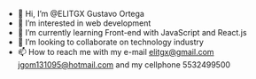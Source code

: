 - 👋 Hi, I’m @ELITGX Gustavo Ortega
- 👀 I’m interested in web development
- 🌱 I’m currently learning Front-end with JavaScript and React.js
- 💞️ I’m looking to collaborate on technology industry
- 📫 How to reach me with my e-mail elitgx@gmail.com jgom131095@hotmail.com and my cellphone 5532499500

<!---
ELITGX/ELITGX is a ✨ special ✨ repository because its `README.md` (this file) appears on your GitHub profile.
You can click the Preview link to take a look at your changes.
--->
